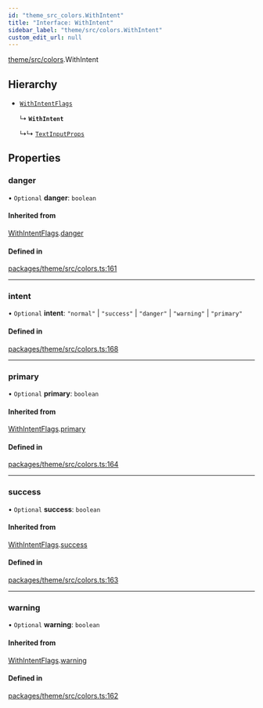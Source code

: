 ```yaml
---
id: "theme_src_colors.WithIntent"
title: "Interface: WithIntent"
sidebar_label: "theme/src/colors.WithIntent"
custom_edit_url: null
---
```


[theme/src/colors](../modules/theme_src_colors.md).WithIntent

## Hierarchy

- [`WithIntentFlags`](theme_src_colors.WithIntentFlags.md)

  ↳ **`WithIntent`**

  ↳↳ [`TextInputProps`](core_src_TextInput.TextInputProps.md)

## Properties

### danger

• `Optional` **danger**: `boolean`

#### Inherited from

[WithIntentFlags](theme_src_colors.WithIntentFlags.md).[danger](theme_src_colors.WithIntentFlags.md#danger)

#### Defined in

[packages/theme/src/colors.ts:161](https://github.com/rozzzly/overcast-ui/blob/23b69a1/packages/theme/src/colors.ts#L161)

___

### intent

• `Optional` **intent**: ``"normal"`` \| ``"success"`` \| ``"danger"`` \| ``"warning"`` \| ``"primary"``

#### Defined in

[packages/theme/src/colors.ts:168](https://github.com/rozzzly/overcast-ui/blob/23b69a1/packages/theme/src/colors.ts#L168)

___

### primary

• `Optional` **primary**: `boolean`

#### Inherited from

[WithIntentFlags](theme_src_colors.WithIntentFlags.md).[primary](theme_src_colors.WithIntentFlags.md#primary)

#### Defined in

[packages/theme/src/colors.ts:164](https://github.com/rozzzly/overcast-ui/blob/23b69a1/packages/theme/src/colors.ts#L164)

___

### success

• `Optional` **success**: `boolean`

#### Inherited from

[WithIntentFlags](theme_src_colors.WithIntentFlags.md).[success](theme_src_colors.WithIntentFlags.md#success)

#### Defined in

[packages/theme/src/colors.ts:163](https://github.com/rozzzly/overcast-ui/blob/23b69a1/packages/theme/src/colors.ts#L163)

___

### warning

• `Optional` **warning**: `boolean`

#### Inherited from

[WithIntentFlags](theme_src_colors.WithIntentFlags.md).[warning](theme_src_colors.WithIntentFlags.md#warning)

#### Defined in

[packages/theme/src/colors.ts:162](https://github.com/rozzzly/overcast-ui/blob/23b69a1/packages/theme/src/colors.ts#L162)
